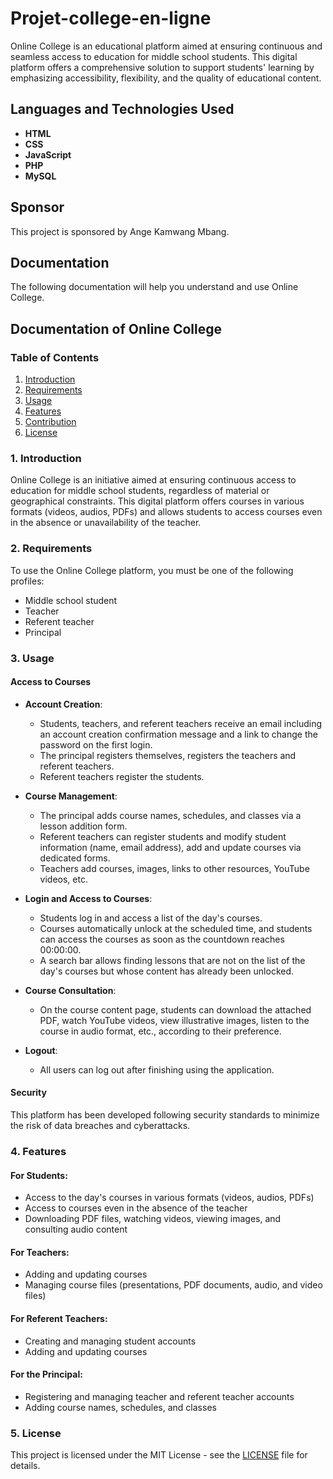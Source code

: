 # Projet-college-en-ligne

Online College is an educational platform aimed at ensuring continuous and seamless access to education for middle school students. This digital platform offers a comprehensive solution to support students' learning by emphasizing accessibility, flexibility, and the quality of educational content.

## Languages and Technologies Used

- **HTML**
- **CSS**
- **JavaScript**
- **PHP**
- **MySQL**

## Sponsor

This project is sponsored by Ange Kamwang Mbang.

## Documentation

The following documentation will help you understand and use Online College.

## Documentation of Online College

### Table of Contents

1. [Introduction](#introduction)
2. [Requirements](#requirements)
3. [Usage](#usage)
4. [Features](#features)
5. [Contribution](#contribution)
6. [License](#license)

### 1. Introduction

Online College is an initiative aimed at ensuring continuous access to education for middle school students, regardless of material or geographical constraints. This digital platform offers courses in various formats (videos, audios, PDFs) and allows students to access courses even in the absence or unavailability of the teacher.

### 2. Requirements

To use the Online College platform, you must be one of the following profiles:
- Middle school student
- Teacher
- Referent teacher
- Principal

### 3. Usage

#### Access to Courses

- **Account Creation**:
  - Students, teachers, and referent teachers receive an email including an account creation confirmation message and a link to change the password on the first login.
  - The principal registers themselves, registers the teachers and referent teachers.
  - Referent teachers register the students.

- **Course Management**:
  - The principal adds course names, schedules, and classes via a lesson addition form.
  - Referent teachers can register students and modify student information (name, email address), add and update courses via dedicated forms.
  - Teachers add courses, images, links to other resources, YouTube videos, etc.

- **Login and Access to Courses**:
  - Students log in and access a list of the day's courses.
  - Courses automatically unlock at the scheduled time, and students can access the courses as soon as the countdown reaches 00:00:00.
  - A search bar allows finding lessons that are not on the list of the day's courses but whose content has already been unlocked.

- **Course Consultation**:
  - On the course content page, students can download the attached PDF, watch YouTube videos, view illustrative images, listen to the course in audio format, etc., according to their preference.

- **Logout**:
  - All users can log out after finishing using the application.

#### Security

This platform has been developed following security standards to minimize the risk of data breaches and cyberattacks.

### 4. Features

#### For Students:
- Access to the day's courses in various formats (videos, audios, PDFs)
- Access to courses even in the absence of the teacher
- Downloading PDF files, watching videos, viewing images, and consulting audio content

#### For Teachers:
- Adding and updating courses
- Managing course files (presentations, PDF documents, audio, and video files)

#### For Referent Teachers:
- Creating and managing student accounts
- Adding and updating courses

#### For the Principal:
- Registering and managing teacher and referent teacher accounts
- Adding course names, schedules, and classes

### 5. License

This project is licensed under the MIT License - see the [LICENSE](LICENSE) file for details.
